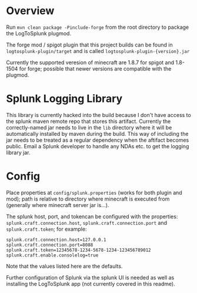 # Overview

Run `mvn clean package -Pinclude-forge` from the root directory to package the LogToSplunk plugmod.

The forge mod / spigot plugin that this project builds can be found in `logtosplunk-plugin/target` and is called `logtosplunk-plugin-{version}.jar`

Currently the supported veresion of minecraft are 1.8.7 for spigot and 1.8-1504 for forge; possible that newer versions are compatible with the plugmod.

# Splunk Logging Library

This library is currently hacked into the build because I don't have access to the splunk maven remote repo that stores this artifact. Currently the correctly-named jar needs to live in the `lib` directory where it will be automatically installed by maven during the build. This way of including the jar needs to be treated as a regular dependency when the aftifact becomes public. Email a Splunk developer to handle any NDAs etc. to get the logging library jar.

# Config

Place properties at `config/splunk.properties` (works for both plugin and mod); path is relative to directory where minecraft is executed from (generally where minecraft server jar is...).

The splunk host, port, and tokencan be configured with the properties: `splunk.craft.connection.host`, `splunk.craft.connection.port` and `splunk.craft.token`; for example:

```
splunk.craft.connection.host=127.0.0.1
splunk.craft.connection.port=8088
splunk.craft.token=12345678-1234-5678-1234-123456789012
splunk.craft.enable.consolelog=true
```

Note that the values listed here are the defaults.

Further configuration of Splunk via the splunk UI is needed as well as installing the LogToSplunk app (not currently covered in this readme).
